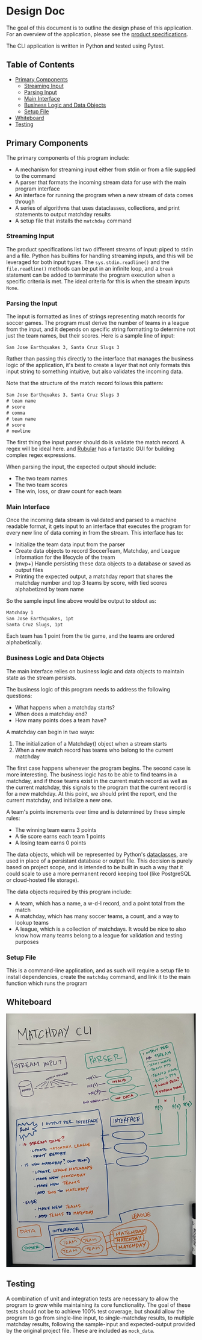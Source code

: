 # Design Doc

The goal of this document is to outline the design phase of this application. For an overview of the application, please see the [product specifications](./PROMPT.md).

The CLI application is written in Python and tested using Pytest.

## Table of Contents

* [Primary Components](#primary-components)
  * [Streaming Input](#streaming-input)
  * [Parsing Input](#parsing-input)
  * [Main Interface](#main-interface)
  * [Business Logic and Data Objects](#business-logic-and-data-objects)
  * [Setup File](#setup-file)
* [Whiteboard](#whiteboard)
* [Testing](#testing)

## Primary Components <a name="primary-components"></a>

The primary components of this program include: 

* A mechanism for streaming input either from stdin or from a file supplied to the command
* A parser that formats the incoming stream data for use with the main program interface
* An interface for running the program when a new stream of data comes through
* A series of algorithms that uses dataclasses, collections, and print statements to output matchday results
* A setup file that installs the `matchday` command

### Streaming Input <a name="streaming-input"></a>

The product specifications list two different streams of input: piped to stdin and a file. Python has builtins for handling streaming inputs, and this will be leveraged for both input types. The `sys.stdin.readline()` and the `file.readline()` methods can be put in an infinite loop, and a `break` statement can be added to terminate the program execution when a specific criteria is met. The ideal criteria for this is when the stream inputs `None`.

### Parsing the Input <a name="parsing-input"></a>

The input is formatted as lines of strings representing match records for soccer games. The program must derive the number of teams in a league from the input, and it depends on specific string formatting to determine not just the team names, but their scores. Here is a sample line of input:

```
San Jose Earthquakes 3, Santa Cruz Slugs 3
```

Rather than passing this directly to the interface that manages the business logic of the application, it's best to create a layer that not only formats this input string to something intuitive, but also validates the incoming data.

Note that the structure of the match record follows this pattern:

```
San Jose Earthquakes 3, Santa Cruz Slugs 3
# team name
# score
# comma
# team name
# score
# newline
```

The first thing the input parser should do is validate the match record. A regex will be ideal here. and [Rubular](https://rubular.com/) has a fantastic GUI for building complex regex expressions.

When parsing the input, the expected output should include:
* The two team names
* The two team scores
* The win, loss, or draw count for each team

### Main Interface <a name="main-interface"></a>

Once the incoming data stream is validated and parsed to a machine readable format, it gets input to an interface that executes the program for every new line of data coming in from the stream. This interface has to:

* Initialize the team data input from the parser
* Create data objects to record SoccerTeam, Matchday, and League information for the lifecycle of the tream
* (mvp+) Handle persisting these data objects to a database or saved as output files
* Printing the expected output, a matchday report that shares the matchday number and top 3 teams by score, with tied scores alphabetized by team name

So the sample input line above would be output to stdout as:

```
Matchday 1
San Jose Earthquakes, 1pt
Santa Cruz Slugs, 1pt
```

Each team has 1 point from the tie game, and the teams are ordered alphabetically.

### Business Logic and Data Objects <a name="business-logic-and-data-objects"></a>

The main interface relies on business logic and data objects to maintain state as the stream persists.

The business logic of this program needs to address the following questions:
* What happens when a matchday starts?
* When does a matchday end?
* How many points does a team have?

A matchday can begin in two ways:
1. The initialization of a Matchday() object when a stream starts
2. When a new match record has teams who belong to the current matchday

The first case happens whenever the program begins. The second case is more interesting. The business logic has to be able to find teams in a matchday, and if those teams exist in the current match record as well as the current matchday, this signals to the program that the current record is for a new matchday. At this point, we should print the report, end the current matchday, and initialize a new one.

A team's points increments over time and is determined by these simple rules:
* The winning team earns 3 points
* A tie score earns each team 1 points
* A losing team earns 0 points

The data objects, which will be represented by Python's [dataclasses](https://docs.python.org/3.8/library/dataclasses.html), are used in place of a persistant database or output file. This decision is purely based on project scope, and is intended to be built in such a way that it could scale to use a more permanent record keeping tool (like PostgreSQL or cloud-hosted file storage).

The data objects required by this program include:
* A team, which has a name, a w-d-l record, and a point total from the match
* A matchday, which has many soccer teams, a count, and a way to lookup teams
* A league, which is a collection of matchdays. It would be nice to also know how many teams belong to a league for validation and testing purposes

### Setup File <a name="setup-file"></a>

This is a command-line application, and as such will require a setup file to install dependencies, create the `matchday` command, and link it to the main function which runs the program

## Whiteboard <a name="whiteboard"></a>

![whiteboard-of-program](./assets/whiteboard.jpg)

## Testing <a name="testing"></a>

A combination of unit and integration tests are necessary to allow the program to grow while maintaining its core functionality. The goal of these tests should not be to achieve 100% test coverage, but should allow the program to go from single-line input, to single-matchday results, to multiple matchday results, following the sample-input and expected-output provided by the original project file. These are included as `mock_data`.
